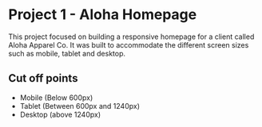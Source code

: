 # Project 1 - Aloha Homepage 
This project focused on building a responsive homepage for a client called Aloha Apparel Co. It was built to accommodate the different screen sizes such as mobile, tablet and desktop.

## Cut off points
  - Mobile (Below 600px)
  - Tablet (Between 600px and 1240px)
  - Desktop (above 1240px)
